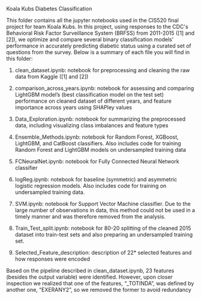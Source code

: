 Koala Kubs Diabetes Classification

This folder contains all the jupyter notebooks used in the CIS520 final project for team Koala Kubs. In this project, using responses to the CDC's Behavioral Risk Factor Surveillance System (BRFSS) from 2011-2015 ([1] and [2]), we optimize and compare several binary classification models’ performance in accurately predicting diabetic status using a curated set of questions from the survey. Below is a summary of each file you will find in this folder:
        
1) clean_dataset.ipynb: notebook for preprocessing and cleaning the raw data from Kaggle ([1] and [2])
    
2) comparison_across_years.ipynb: notebook for assessing and comparing LightGBM model’s (best classification model on the test set) performance on cleaned dataset of different years, and feature importance across years using SHAPley values
    
3) Data_Exploration.ipynb: notebook for summarizing the preprocessed data, including visualizing class imbalances and feature types
    
4) Ensemble_Methods.ipynb: notebook for Random Forest, XGBoost, LightGBM, and CatBoost classifiers. Also includes code for training Random Forest and LightGBM models on undersampled training data
    
5) FCNeuralNet.ipynb: notebook for Fully Connected Neural Network classifier
    
6) logReg.ipynb: notebook for baseline (symmetric) and asymmetric logistic regression models. Also includes code for training on undersampled training data.
    
7) SVM.ipynb: notebook for Support Vector Machine classifier. Due to the large number of observations in data, this method could not be used in a timely manner and was therefore removed from the analysis.
    
8) Train_Test_split.ipynb: notebook for 80-20 splitting of the cleaned 2015 dataset into train-test sets and also preparing an undersampled training set.
    
9) Selected_Feature_description: description of 22* selected features and how responses were encoded

Based on the pipeline described in clean_dataset.ipynb, 23 features (besides the output variable) were identified. However, upon closer inspection we realized that one of the features, “_TOTINDA”, was defined by another one, “EXERANY2”, so we removed the former to avoid redundancy
